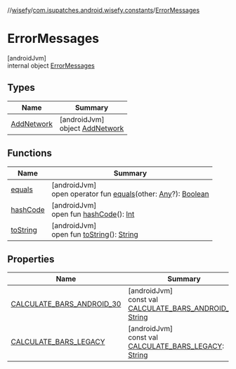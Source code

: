 //[wisefy](../../../index.md)/[com.isupatches.android.wisefy.constants](../index.md)/[ErrorMessages](index.md)

# ErrorMessages

[androidJvm]\
internal object [ErrorMessages](index.md)

## Types

| Name | Summary |
|---|---|
| [AddNetwork](-add-network/index.md) | [androidJvm]<br>object [AddNetwork](-add-network/index.md) |

## Functions

| Name | Summary |
|---|---|
| [equals](../../com.isupatches.android.wisefy.wifi.delegates/-legacy-wifi-delegate/index.md#585090901%2FFunctions%2F1622544596) | [androidJvm]<br>open operator fun [equals](../../com.isupatches.android.wisefy.wifi.delegates/-legacy-wifi-delegate/index.md#585090901%2FFunctions%2F1622544596)(other: [Any](https://kotlinlang.org/api/latest/jvm/stdlib/kotlin/-any/index.html)?): [Boolean](https://kotlinlang.org/api/latest/jvm/stdlib/kotlin/-boolean/index.html) |
| [hashCode](../../com.isupatches.android.wisefy.wifi.delegates/-legacy-wifi-delegate/index.md#1794629105%2FFunctions%2F1622544596) | [androidJvm]<br>open fun [hashCode](../../com.isupatches.android.wisefy.wifi.delegates/-legacy-wifi-delegate/index.md#1794629105%2FFunctions%2F1622544596)(): [Int](https://kotlinlang.org/api/latest/jvm/stdlib/kotlin/-int/index.html) |
| [toString](../../com.isupatches.android.wisefy.wifi.delegates/-legacy-wifi-delegate/index.md#1616463040%2FFunctions%2F1622544596) | [androidJvm]<br>open fun [toString](../../com.isupatches.android.wisefy.wifi.delegates/-legacy-wifi-delegate/index.md#1616463040%2FFunctions%2F1622544596)(): [String](https://kotlinlang.org/api/latest/jvm/stdlib/kotlin/-string/index.html) |

## Properties

| Name | Summary |
|---|---|
| [CALCULATE_BARS_ANDROID_30](-c-a-l-c-u-l-a-t-e_-b-a-r-s_-a-n-d-r-o-i-d_30.md) | [androidJvm]<br>const val [CALCULATE_BARS_ANDROID_30](-c-a-l-c-u-l-a-t-e_-b-a-r-s_-a-n-d-r-o-i-d_30.md): [String](https://kotlinlang.org/api/latest/jvm/stdlib/kotlin/-string/index.html) |
| [CALCULATE_BARS_LEGACY](-c-a-l-c-u-l-a-t-e_-b-a-r-s_-l-e-g-a-c-y.md) | [androidJvm]<br>const val [CALCULATE_BARS_LEGACY](-c-a-l-c-u-l-a-t-e_-b-a-r-s_-l-e-g-a-c-y.md): [String](https://kotlinlang.org/api/latest/jvm/stdlib/kotlin/-string/index.html) |

